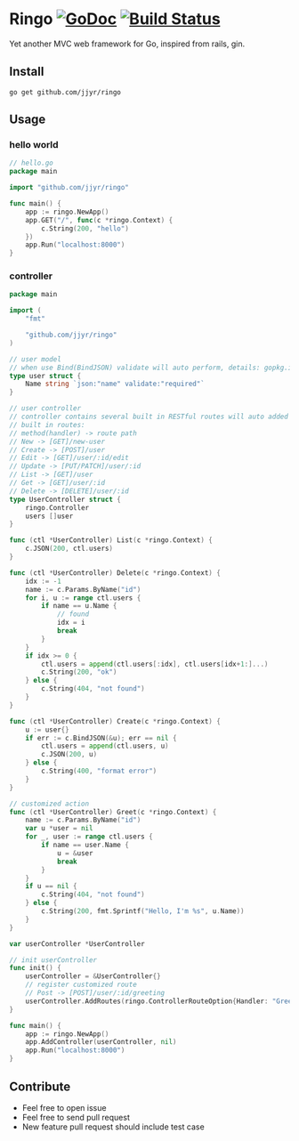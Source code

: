 # Ringo [![GoDoc](http://img.shields.io/badge/go-documentation-blue.svg?style=flat-square)](http://godoc.org/github.com/jjyr/ringo) [![Build Status](https://travis-ci.org/jjyr/ringo.svg?branch=master)](https://travis-ci.org/jjyr/ringo)

Yet another MVC web framework for Go, inspired from rails, gin.

## Install

`go get github.com/jjyr/ringo`

## Usage

### hello world
``` go
// hello.go
package main

import "github.com/jjyr/ringo"

func main() {
	app := ringo.NewApp()
	app.GET("/", func(c *ringo.Context) {
		c.String(200, "hello")
	})
	app.Run("localhost:8000")
}

```

### controller
``` go
package main

import (
	"fmt"

	"github.com/jjyr/ringo"
)

// user model
// when use Bind(BindJSON) validate will auto perform, details: gopkg.in/go-playground/validator.v8
type user struct {
	Name string `json:"name" validate:"required"`
}

// user controller
// controller contains several built in RESTful routes will auto added if accord methods is defined
// built in routes:
// method(handler) -> route path
// New -> [GET]/new-user
// Create -> [POST]/user
// Edit -> [GET]/user/:id/edit
// Update -> [PUT/PATCH]/user/:id
// List -> [GET]/user
// Get -> [GET]/user/:id
// Delete -> [DELETE]/user/:id
type UserController struct {
	ringo.Controller
	users []user
}

func (ctl *UserController) List(c *ringo.Context) {
	c.JSON(200, ctl.users)
}

func (ctl *UserController) Delete(c *ringo.Context) {
	idx := -1
	name := c.Params.ByName("id")
	for i, u := range ctl.users {
		if name == u.Name {
			// found
			idx = i
			break
		}
	}
	if idx >= 0 {
		ctl.users = append(ctl.users[:idx], ctl.users[idx+1:]...)
		c.String(200, "ok")
	} else {
		c.String(404, "not found")
	}
}

func (ctl *UserController) Create(c *ringo.Context) {
	u := user{}
	if err := c.BindJSON(&u); err == nil {
		ctl.users = append(ctl.users, u)
		c.JSON(200, u)
	} else {
		c.String(400, "format error")
	}
}

// customized action
func (ctl *UserController) Greet(c *ringo.Context) {
	name := c.Params.ByName("id")
	var u *user = nil
	for _, user := range ctl.users {
		if name == user.Name {
			u = &user
			break
		}
	}
	if u == nil {
		c.String(404, "not found")
	} else {
		c.String(200, fmt.Sprintf("Hello, I'm %s", u.Name))
	}
}

var userController *UserController

// init userController
func init() {
	userController = &UserController{}
	// register customized route
	// Post -> [POST]/user/:id/greeting
	userController.AddRoutes(ringo.ControllerRouteOption{Handler: "Greet", Member: true, Method: "POST", Path: "greeting"})
}

func main() {
	app := ringo.NewApp()
	app.AddController(userController, nil)
	app.Run("localhost:8000")
}
```


## Contribute

* Feel free to open issue
* Feel free to send pull request
* New feature pull request should include test case
